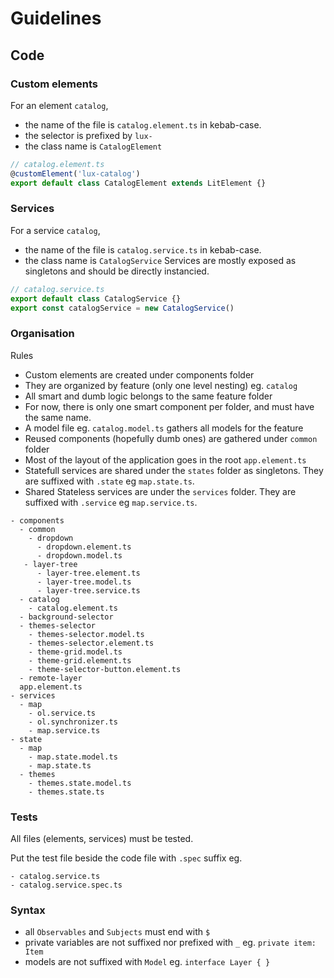 # Guidelines

## Code

### Custom elements

For an element `catalog`,

- the name of the file is `catalog.element.ts` in kebab-case.
- the selector is prefixed by `lux-`
- the class name is `CatalogElement`

```ts
// catalog.element.ts
@customElement('lux-catalog')
export default class CatalogElement extends LitElement {}
```

### Services

For a service `catalog`,

- the name of the file is `catalog.service.ts` in kebab-case.
- the class name is `CatalogService`
  Services are mostly exposed as singletons and should be directly instancied.

```ts
// catalog.service.ts
export default class CatalogService {}
export const catalogService = new CatalogService()
```

### Organisation

Rules

- Custom elements are created under components folder
- They are organized by feature (only one level nesting) eg. `catalog`
- All smart and dumb logic belongs to the same feature folder
- For now, there is only one smart component per folder, and must have the same name.
- A model file eg. `catalog.model.ts` gathers all models for the feature
- Reused components (hopefully dumb ones) are gathered under `common` folder
- Most of the layout of the application goes in the root `app.element.ts`
- Statefull services are shared under the `states` folder as singletons. They are suffixed with `.state` eg `map.state.ts`.
- Shared Stateless services are under the `services` folder. They are suffixed with `.service` eg `map.service.ts`.

```
- components
  - common
    - dropdown
      - dropdown.element.ts
      - dropdown.model.ts
   - layer-tree
      - layer-tree.element.ts
      - layer-tree.model.ts
      - layer-tree.service.ts
  - catalog
    - catalog.element.ts
  - background-selector
  - themes-selector
    - themes-selector.model.ts
    - themes-selector.element.ts
    - theme-grid.model.ts
    - theme-grid.element.ts
    - theme-selector-button.element.ts
  - remote-layer
  app.element.ts
- services
  - map
    - ol.service.ts
    - ol.synchronizer.ts
    - map.service.ts
- state
  - map
    - map.state.model.ts
    - map.state.ts
  - themes
    - themes.state.model.ts
    - themes.state.ts
```

### Tests

All files (elements, services) must be tested.

Put the test file beside the code file with `.spec` suffix eg.

```
- catalog.service.ts
- catalog.service.spec.ts
```

### Syntax

- all `Observables` and `Subjects` must end with `$`
- private variables are not suffixed nor prefixed with `_` eg. `private item: Item`
- models are not suffixed with `Model` eg. `interface Layer { }`
